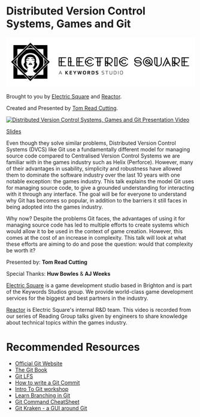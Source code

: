 # Distributed Version Control Systems, Games and Git

[![The logo of Electric Square Ltd.](presentation/img/ES-logo-and-wordmark.jpg)](https://www.electricsquare.com/)

Brought to you by [Electric Square](https://www.electricsquare.com/) and [Reactor](https://www.electricsquare.com/reactor/).

Created and Presented by [Tom Read Cutting](https://moosichu.com).

<a href="https://www.youtube.com/watch?feature=player_embedded&v=-FBal4PAr4E" target="_blank"><img src="https://img.youtube.com/vi/-FBal4PAr4E/0.jpg" alt="Distributed Version Control Systems, Games and Git Presentation Video" width="240" height="180" /></a>


[Slides](https://electricsquare.github.io/dvcs-and-games)


Even though they solve similar problems, Distributed Version Control Systems (DVCS) like Git use a fundamentally different model for managing source code compared to Centralised Version Control Systems we are familiar with in the games industry such as Helix (Perforce). However, many of their advantages in usability, simplicity and robustness have allowed them to dominate the software industry over the last 10 years with one notable exception: the games industry. This talk explains the model Git uses for managing source code, to give a grounded understanding for interacting with it through any interface. The goal will be for everyone to understand why Git has becomes so popular, in addition to the barriers it still faces in being adopted into the games industry.


Why now? Despite the problems Git faces, the advantages of using it for managing source code has led to multiple efforts to create systems which would allow it to be used in the context of game creation. However, this comes at the cost of an increase in complexity. This talk will look at what these efforts are aiming to do and pose the question: would that complexity be worth it?


Presented by: **Tom Read Cutting**

Special Thanks: **Huw Bowles** & **AJ Weeks**

[Electric Square](https://www.electricsquare.com/) is a game development studio based in Brighton and is part of the Keywords Studios group. We provide world-class game development services for the biggest and best partners in the industry.

[Reactor](https://www.electricsquare.com/reactor/) is Electric Square's internal R&D team. This video is recorded from our series of Reading Group talks given by engineers to share knowledge about technical topics within the games industry.

<h1>Recommended Resources</h3>
<ul>
    <li><a href="https://git-scm.com/" class="">Official Git Website</a></li>
    <li><a href="https://git-scm.com/book/en/v2">The Git Book</a></li>
    <li><a href="https://git-lfs.github.com/">Git LFS</a></li>
    <li><a href="https://chris.beams.io/posts/git-commit/">How to write a Git Commit</a></li>
    <li><a href="https://hackersatcambridge.com/workshops/intro-to-git" class="">Intro To Git workshop</a></li>
    <li><a href="https://learngitbranching.js.org/">Learn Branching in Git</a></li>
    <li><a href="http://ndpsoftware.com/git-cheatsheet.html#loc=stash">Git Command CheatSheet</a></li>
    <li><a href="https://www.gitkraken.com/">Git Kraken - a GUI around Git</a></li>
</ul>
